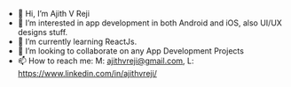 - 👋 Hi, I’m Ajith V Reji
- 👀 I’m interested in app development in both Android and iOS, also UI/UX designs stuff.
- 🌱 I’m currently learning ReactJs.
- 💞️ I’m looking to collaborate on any App Development Projects
- 📫 How to reach me: M: ajithvreji@gmail.com, L: https://www.linkedin.com/in/ajithvreji/

<!---
ajitrchv/ajitrchv is a ✨ special ✨ repository because its `README.md` (this file) appears on your GitHub profile.
You can click the Preview link to take a look at your changes.
--->
